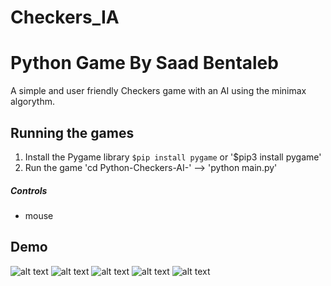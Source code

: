 # Checkers_IA

# Python Game By Saad Bentaleb

A simple and user friendly Checkers game with an AI using the minimax algorythm.

## Running the games
1. Install the Pygame library `$pip install pygame` or '$pip3 install pygame'
2. Run the game 'cd Python-Checkers-AI-' --> 'python main.py'

##### Controls
* mouse

## Demo
![alt text](https://github.com/SAAD-BEN/Checkers_IA/screenshots/1.png)
![alt text](https://github.com/SAAD-BEN/Checkers_IA/screenshots/2.png)
![alt text](https://github.com/SAAD-BEN/Checkers_IA/screenshots/3.png)
![alt text](https://github.com/SAAD-BEN/Checkers_IA/screenshots/4.png)
![alt text](https://github.com/SAAD-BEN/Checkers_IA/screenshots/5.png)
